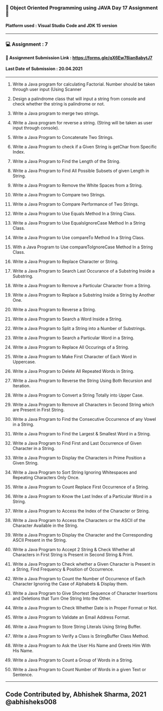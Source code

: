 ### :trident: Object Oriented Programming using JAVA Day 17 Assignment :trident:
#### Platform used : Visual Studio Code and JDK 15 version
*********************************************************************************
### :computer: Assignment : 7
#### :link: Assignment Submission Link : https://forms.gle/qX6Ew78ian8abytJ7
#### Last Date of Submission : 20.04.2021
**********************************************************************************

1. Write a Java program for calculating Factorial. Number should be taken through user input (Using Scanner
2. Design a palindrome class that will input a string from console and check whether the string is palindrome or not. 
3. Write a Java program to merge two strings. 
4. Write a Java program for reverse a string. (String will be taken as user input through console). 

5. Write a Java Program to Concatenate Two Strings. 
6. Write a Java Program to check if a Given String is getChar from Specific Index. 
7. Write a Java Program to Find the Length of the String. 
8. Write a Java Program to Find All Possible Subsets of given Length in String. 
9. Write a Java Program to Remove the White Spaces from a String. 
10. Write a Java Program to Compare two Strings. 
11. Write a Java Program to Compare Performance of Two Strings. 
12. Write a Java Program to Use Equals Method In a String Class. 
13. Write a Java Program to Use EqualsIgnoreCase Method In a String Class. 
14. Write a Java Program to Use compareTo Method In a String Class. 
15. With a Java Program to Use compareToIgnoreCase Method In a String Class. 
16. Write a Java Program to Replace Character or String. 
17. Write a Java Program to Search Last Occurance of a Substring Inside a Substring. 
18. Write a Java Program to Remove a Particular Character from a String. 
19. Write a Java Program to Replace a Substring Inside a String by Another One. 
20. Write a Java Program to Reverse a String. 
21. Write a Java Program to Search a Word Inside a String. 
22. Write a Java Program to Split a String into a Number of Substrings. 
23. Write a Java Program to Search a Particular Word in a String. 
24. Write a Java Program to Replace All Occurings of a String. 
25. Write a Java Program to Make First Character of Each Word in Uppercase. 
26. Write a Java Program to Delete All Repeated Words in String. 
27. Write a Java Program to Reverse the String Using Both Recursion and Iteration. 
28. Write a Java Program to Convert a String Totally into Upper Case. 
29. Write a Java Program to Remove all Characters in Second String which are Present in First String. 
30. Write a Java Program to Find the Consecutive Occurrence of any Vowel in a String. 
31. Write a Java Program to Find the Largest & Smallest Word in a String. 
32. Write a Java Program to Find First and Last Occurrence of Given Character in a String. 
33. Write a Java Program to Display the Characters in Prime Position a Given String. 
34. Write a Java Program to Sort String Ignoring Whitespaces and Repeating Characters Only Once. 
35. Write a Java Program to Count Replace First Occurrence of a String. 
36. Write a Java Program to Know the Last Index of a Particular Word in a String. 
37. Write a Java Program to Access the Index of the Character or String. 
38. Write a Java Program to Access the Characters or the ASCII of the Character Available in the String. 
39. Write a Java Program to Display the Character and the Corresponding ASCII Present in the String. 
40. Write a Java Program to Accept 2 String & Check Whether all Characters in First String is Present in Second String & Print. 
41. Write a Java Program to Check whether a Given Character is Present in a String, Find Frequency & Position of Occurrence. 
42. Write a Java Program to Count the Number of Occurrence of Each Character Ignoring the Case of Alphabets & Display them. 
43. Write a Java Program to Give Shortest Sequence of Character Insertions and Deletions that Turn One String Into the Other. 
44. Write a Java Program to Check Whether Date is in Proper Format or Not. 
45. Write a Java Program to Validate an Email Address Format. 
46. Write a Java Program to Store String Literals Using String Buffer. 
47. Write a Java Program to Verify a Class is StringBuffer Class Method. 
48. Write a Java Program to Ask the User His Name and Greets Him With His Name. 
49. Write a Java Program to Count a Group of Words in a String. 
50. Write a Java Program to Count Number of Words in a given Text or Sentence. 

******************************************************
## Code Contributed by, Abhishek Sharma, 2021 @abhisheks008

